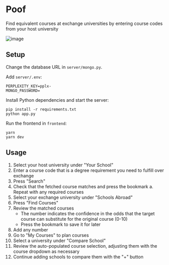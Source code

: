 # Poof

Find equivalent courses at exchange universities by entering course codes from your host university

![image](https://github.com/user-attachments/assets/e5450dab-6b46-4bae-84f9-cbe4ab671f88)

## Setup

Change the database URL in `server/mongo.py`.

Add `server/.env`:

```
PERPLEXITY_KEY=pplx-
MONGO_PASSWORD=
```

Install Python dependencies and start the server:

```
pip install -r requirements.txt
python app.py
```

Run the frontend in `frontend`:

```
yarn
yarn dev
```

## Usage

1. Select your host university under "Your School"
2. Enter a course code that is a degree requirement you need to fulfill over exchange
3. Press "Search"
4. Check that the fetched course matches and press the bookmark
   a. Repeat with any required courses
5. Select your exchange university under "Schools Abroad"
6. Press "Find Courses"
7. Review the matched courses
   - The number indicates the confidence in the odds that the target course can substitute for the original course (0-10)
   - Press the bookmark to save it for later
8. Add any number
9. Go to "My Courses" to plan courses
10. Select a university under "Compare School"
11. Review the auto-populated course selection, adjusting them with the course dropdown as necessary
12. Continue adding schools to compare them with the "+" button
